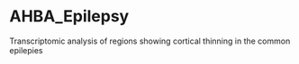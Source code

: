 # AHBA_Epilepsy
Transcriptomic analysis of regions showing cortical thinning in the common epilepies
